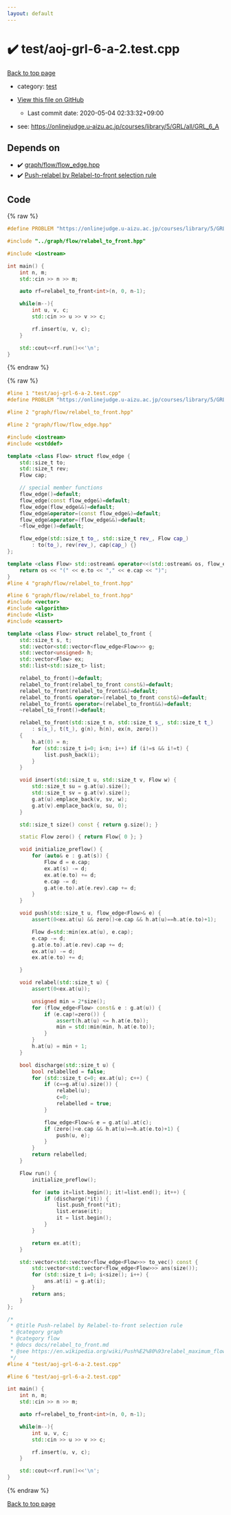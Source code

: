 ```yaml
---
layout: default
---
```


<!-- mathjax config similar to math.stackexchange -->
<script type="text/javascript" async
  src="https://cdnjs.cloudflare.com/ajax/libs/mathjax/2.7.5/MathJax.js?config=TeX-MML-AM_CHTML">
</script>
<script type="text/x-mathjax-config">
  MathJax.Hub.Config({
    TeX: { equationNumbers: { autoNumber: "AMS" }},
    tex2jax: {
      inlineMath: [ ['$','$'] ],
      processEscapes: true
    },
    "HTML-CSS": { matchFontHeight: false },
    displayAlign: "left",
    displayIndent: "2em"
  });
</script>

<script type="text/javascript" src="https://cdnjs.cloudflare.com/ajax/libs/jquery/3.4.1/jquery.min.js"></script>
<script src="https://cdn.jsdelivr.net/npm/jquery-balloon-js@1.1.2/jquery.balloon.min.js" integrity="sha256-ZEYs9VrgAeNuPvs15E39OsyOJaIkXEEt10fzxJ20+2I=" crossorigin="anonymous"></script>
<script type="text/javascript" src="../../assets/js/copy-button.js"></script>
<link rel="stylesheet" href="../../assets/css/copy-button.css" />


# :heavy_check_mark: test/aoj-grl-6-a-2.test.cpp

<a href="../../index.html">Back to top page</a>

* category: <a href="../../index.html#098f6bcd4621d373cade4e832627b4f6">test</a>
* <a href="{{ site.github.repository_url }}/blob/master/test/aoj-grl-6-a-2.test.cpp">View this file on GitHub</a>
    - Last commit date: 2020-05-04 02:33:32+09:00


* see: <a href="https://onlinejudge.u-aizu.ac.jp/courses/library/5/GRL/all/GRL_6_A">https://onlinejudge.u-aizu.ac.jp/courses/library/5/GRL/all/GRL_6_A</a>


## Depends on

* :heavy_check_mark: <a href="../../library/graph/flow/flow_edge.hpp.html">graph/flow/flow_edge.hpp</a>
* :heavy_check_mark: <a href="../../library/graph/flow/relabel_to_front.hpp.html">Push-relabel by Relabel-to-front selection rule</a>


## Code

<a id="unbundled"></a>
{% raw %}
```cpp
#define PROBLEM "https://onlinejudge.u-aizu.ac.jp/courses/library/5/GRL/all/GRL_6_A"

#include "../graph/flow/relabel_to_front.hpp"

#include <iostream>

int main() {
    int n, m;
    std::cin >> n >> m;

    auto rf=relabel_to_front<int>(n, 0, n-1);

    while(m--){
        int u, v, c;
        std::cin >> u >> v >> c;

        rf.insert(u, v, c);
    }

    std::cout<<rf.run()<<'\n';
}

```
{% endraw %}

<a id="bundled"></a>
{% raw %}
```cpp
#line 1 "test/aoj-grl-6-a-2.test.cpp"
#define PROBLEM "https://onlinejudge.u-aizu.ac.jp/courses/library/5/GRL/all/GRL_6_A"

#line 2 "graph/flow/relabel_to_front.hpp"

#line 2 "graph/flow/flow_edge.hpp"

#include <iostream>
#include <cstddef>

template <class Flow> struct flow_edge {
    std::size_t to;
    std::size_t rev;
    Flow cap;

    // special member functions
    flow_edge()=default;
    flow_edge(const flow_edge&)=default;
    flow_edge(flow_edge&&)=default;
    flow_edge&operator=(const flow_edge&)=default;
    flow_edge&operator=(flow_edge&&)=default;
    ~flow_edge()=default;

    flow_edge(std::size_t to_, std::size_t rev_, Flow cap_)
        : to(to_), rev(rev_), cap(cap_) {}
};

template <class Flow> std::ostream& operator<<(std::ostream& os, flow_edge<Flow> e) {
    return os << "(" << e.to << "," << e.cap << ")";
}
#line 4 "graph/flow/relabel_to_front.hpp"

#line 6 "graph/flow/relabel_to_front.hpp"
#include <vector>
#include <algorithm>
#include <list>
#include <cassert>

template <class Flow> struct relabel_to_front {
    std::size_t s, t;
    std::vector<std::vector<flow_edge<Flow>>> g;
    std::vector<unsigned> h;
    std::vector<Flow> ex;
    std::list<std::size_t> list;

    relabel_to_front()=default;
    relabel_to_front(relabel_to_front const&)=default;
    relabel_to_front(relabel_to_front&&)=default;
    relabel_to_front& operator=(relabel_to_front const&)=default;
    relabel_to_front& operator=(relabel_to_front&&)=default;
    ~relabel_to_front()=default;

    relabel_to_front(std::size_t n, std::size_t s_, std::size_t t_)
        : s(s_), t(t_), g(n), h(n), ex(n, zero())
    {
        h.at(0) = n;
        for (std::size_t i=0; i<n; i++) if (i!=s && i!=t) {
            list.push_back(i);
        }
    }

    void insert(std::size_t u, std::size_t v, Flow w) {
        std::size_t su = g.at(u).size();
        std::size_t sv = g.at(v).size();
        g.at(u).emplace_back(v, sv, w);
        g.at(v).emplace_back(u, su, 0);
    }

    std::size_t size() const { return g.size(); }

    static Flow zero() { return Flow{ 0 }; }

    void initialize_preflow() {
        for (auto& e : g.at(s)) {
            Flow d = e.cap;
            ex.at(s) -= d;
            ex.at(e.to) += d;
            e.cap -= d;
            g.at(e.to).at(e.rev).cap += d;
        }
    }

    void push(std::size_t u, flow_edge<Flow>& e) {
        assert(0<ex.at(u) && zero()<e.cap && h.at(u)==h.at(e.to)+1);

        Flow d=std::min(ex.at(u), e.cap);
        e.cap -= d;
        g.at(e.to).at(e.rev).cap += d;
        ex.at(u) -= d;
        ex.at(e.to) += d;

    }

    void relabel(std::size_t u) {
        assert(0<ex.at(u));

        unsigned min = 2*size();
        for (flow_edge<Flow> const& e : g.at(u)) {
            if (e.cap!=zero()) {
                assert(h.at(u) <= h.at(e.to));
                min = std::min(min, h.at(e.to));
            }
        }
        h.at(u) = min + 1;
    }

    bool discharge(std::size_t u) {
        bool relabelled = false;
        for (std::size_t c=0; ex.at(u); c++) {
            if (c==g.at(u).size()) {
                relabel(u);
                c=0;
                relabelled = true;
            }

            flow_edge<Flow>& e = g.at(u).at(c);
            if (zero()<e.cap && h.at(u)==h.at(e.to)+1) {
                push(u, e);
            }
        }
        return relabelled;
    }

    Flow run() {
        initialize_preflow();

        for (auto it=list.begin(); it!=list.end(); it++) {
            if (discharge(*it)) {
                list.push_front(*it);
                list.erase(it);
                it = list.begin();
            }
        }

        return ex.at(t);
    }

    std::vector<std::vector<flow_edge<Flow>>> to_vec() const {
        std::vector<std::vector<flow_edge<Flow>>> ans(size());
        for (std::size_t i=0; i<size(); i++) {
            ans.at(i) = g.at(i);
        }
        return ans;
    }
};

/*
 * @title Push-relabel by Relabel-to-front selection rule
 * @category graph
 * @category flow
 * @docs docs/relabel_to_front.md
 * @see https://en.wikipedia.org/wiki/Push%E2%80%93relabel_maximum_flow_algorithm
 */
#line 4 "test/aoj-grl-6-a-2.test.cpp"

#line 6 "test/aoj-grl-6-a-2.test.cpp"

int main() {
    int n, m;
    std::cin >> n >> m;

    auto rf=relabel_to_front<int>(n, 0, n-1);

    while(m--){
        int u, v, c;
        std::cin >> u >> v >> c;

        rf.insert(u, v, c);
    }

    std::cout<<rf.run()<<'\n';
}

```
{% endraw %}

<a href="../../index.html">Back to top page</a>

